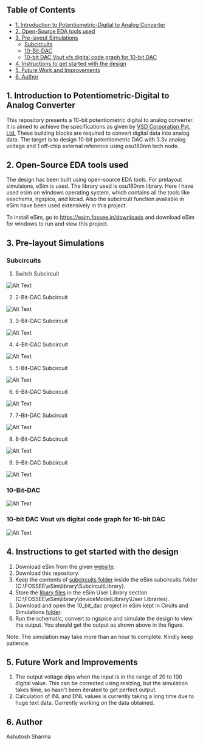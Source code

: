 ## Table of Contents
- [1. Introduction to Potentiometric-Digital to Analog Converter](#1-introduction-to-potentiometric-digital-to-analog-converter)
- [2. Open-Source EDA tools used](#2-open-source-eda-tools-used)
- [3. Pre-layout Simulations](#3-pre-layout-simulations)
  * [Subcircuits](#subcircuits)
  * [10-Bit-DAC](#10-bit-dac)
  * [10-bit DAC Vout v/s digital code graph for 10-bit DAC](#10-bit-dac-vout-v-s-digital-code-graph-for-10-bit-dac)
- [4. Instructions to get started with the design](#4-instructions-to-get-started-with-the-design)
- [5. Future Work and Improvements](#5-future-work-and-improvements)
- [6. Author](#6-author)


## 1. Introduction to Potentiometric-Digital to Analog Converter
This repository presents a 10-bit potentiometric digital to analog converter. It is aimed to achieve the specifications as given by [VSD Corporation Pvt. Ltd.](https://www.vlsisystemdesign.com/ip/) These building blocks are required to convert digital data into analog data. 
The target is to design 10-bit potentiometric DAC with 3.3v analog voltage and 1 off-chip external reference using osu180nm tech node.

## 2. Open-Source EDA tools used 
The design has been built using open-source EDA tools. For prelayout simulaions, eSim is used. The library used is osu180nm library.
Here I have used esim on windows operating system, which contains all the tools like eeschema, ngspice, and kicad. Also the subcircuit function available in eSim have been used extensively in this project.

To install eSim, go to https://esim.fossee.in/downloads and download eSim for windows to run and view this project.

## 3. Pre-layout Simulations

### Subcircuits
1. Switch Subcircuit

![Alt Text](https://github.com/xzlashutosh/potentiometric-DAC/blob/master/subcircuits/switch.png)

2. 2-Bit-DAC Subcircuit

![Alt Text](https://github.com/xzlashutosh/potentiometric-DAC/blob/master/subcircuits/2-Bit_DAC.png)

3. 3-Bit-DAC Subcircuit

![Alt Text](https://github.com/xzlashutosh/potentiometric-DAC/blob/master/subcircuits/3-bit_DAC.png)

4. 4-Bit-DAC Subcircuit

![Alt Text](https://github.com/xzlashutosh/potentiometric-DAC/blob/master/subcircuits/4-bitDAC.png)

5. 5-Bit-DAC Subcircuit

![Alt Text](https://github.com/xzlashutosh/potentiometric-DAC/blob/master/subcircuits/5_bit_dac.png)

6. 6-Bit-DAC Subcircuit

![Alt Text](https://github.com/xzlashutosh/potentiometric-DAC/blob/master/subcircuits/6_bit_dac.png)

7. 7-Bit-DAC Subcircuit

![Alt Text](https://github.com/xzlashutosh/potentiometric-DAC/blob/master/subcircuits/7_bit_dac.png)

8. 8-Bit-DAC Subcircuit

![Alt Text](https://github.com/xzlashutosh/potentiometric-DAC/blob/master/subcircuits/8_bit_dac.png)

9. 9-Bit-DAC Subcircuit

![Alt Text](https://github.com/xzlashutosh/potentiometric-DAC/blob/master/subcircuits/9_bit_dac.png)


### 10-Bit-DAC

![Alt Text](https://github.com/xzlashutosh/potentiometric-DAC/blob/master/subcircuits/10_bit_dac.png)

### 10-bit DAC Vout v/s digital code graph for 10-bit DAC

![Alt Text](https://user-images.githubusercontent.com/36560176/90026963-a144b200-dcd5-11ea-9dce-ddd0cde65bed.png)

## 4. Instructions to get started with the design
 1. Download eSim from the given [website](https://esim.fossee.in/downloads).
 2. Download this repository.
 3. Keep the contents of [subcircuits folder](https://github.com/xzlashutosh/potentiometric-DAC/tree/master/subcircuits) inside the eSim subcircuits folder (C:\FOSSEE\eSim\library\SubcircuitLibrary).
 4. Store the [libary files](https://github.com/xzlashutosh/potentiometric-DAC/tree/master/Libraries/User%20Libraries) in the eSim User Library section (C:\FOSSEE\eSim\library\deviceModelLibrary\User Libraries).
 5. Download and open the 10_bit_dac project in eSim kept in Ciruits and Simulations [folder](https://github.com/xzlashutosh/potentiometric-DAC/tree/master/Circuits%20and%20Simulations/10_bit_dac).
 6. Run the schematic, convert to ngspice and simulate the design to view the output. You should get the output as shown above in the figure.
 
 Note: The simulation may take more than an hour to complete. Kindly keep patience.
 
## 5. Future Work and Improvements 
1. The output voltage dips when the input is in the range of 20 to 100 digital value. This can be corrected using resizing, but the simulation takes time, so hasn't been iterated to get perfect output.
2. Calculation of INL and DNL values is currently taking a long time due to huge text data. Currently working on the data obtained.

## 6. Author 
Ashutosh Sharma
